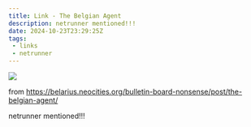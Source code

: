```yaml
---
title: Link - The Belgian Agent
description: netrunner mentioned!!!
date: 2024-10-23T23:29:25Z
tags:
 - links
 - netrunner
---
```


![](https://belarius.neocities.org/bulletin-board-nonsense/media/posts/54/gallery/BulletinBoardNonsense-701.jpg)

from <https://belarius.neocities.org/bulletin-board-nonsense/post/the-belgian-agent/>

netrunner mentioned!!!
